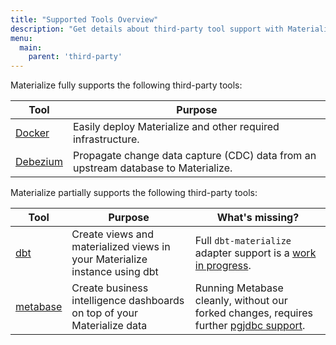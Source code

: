 ```yaml
---
title: "Supported Tools Overview"
description: "Get details about third-party tool support with Materialize"
menu:
  main:
    parent: 'third-party'
---
```


Materialize fully supports the following third-party tools:

| Tool | Purpose |
|------|---------|
| [Docker](docker.md) | Easily deploy Materialize and other required infrastructure.
| [Debezium](debezium.md) | Propagate change data capture (CDC) data from an upstream database to Materialize.


Materialize partially supports the following third-party tools:

| Tool | Purpose | What's missing? |
|------|---------|---------|
| [dbt](dbt.md)  | Create views and materialized views in your Materialize instance using dbt | Full `dbt-materialize` adapter support is a [work in progress](https://github.com/MaterializeInc/materialize/issues/5462).
| [metabase](metabase.md) | Create business intelligence dashboards on top of your Materialize data | Running Metabase cleanly, without our forked changes, requires further [pgjdbc support](https://github.com/MaterializeInc/materialize/issues/3727).
